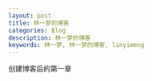 ```yaml
---
layout: post
title: 林一梦的博客
categories: Blog
description: 林一梦的博客
keywords: 林一梦, 林一梦的博客, linyimeng
---
```


创建博客后的第一章